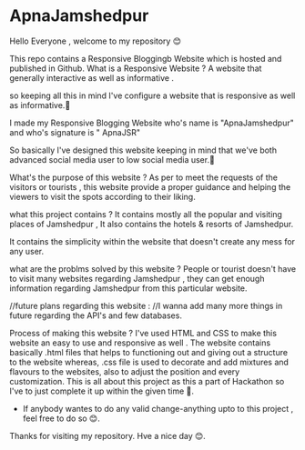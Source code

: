 # ApnaJamshedpur

Hello Everyone , welcome to my repository 😊

This repo contains a Responsive Bloggingb Website which is hosted and published in Github.
What is a Responsive Website ?
A website that generally interactive as well as informative . 
 
so keeping all this in mind I've configure a website that is responsive as well as informative.🙂

I made my Responsive Blogging Website who's name is "ApnaJamshedpur" and who's signature is " ApnaJSR" 

So basically I've designed this website keeping in mind that we've both advanced social media user to low social media user.🙂

What's the purpose of this website ? 
As per to meet the requests of the visitors or tourists , this website provide a proper guidance and helping the viewers to visit the spots according to their liking.

what this project contains ? 
It contains mostly all the popular and visiting places of Jamshedpur , 
It also contains the hotels & resorts of Jamshedpur. 

It contains the simplicity within the website that doesn't create any mess for any user.

what are the problms solved by this website ? 
People or tourist doesn't have to visit many websites regarding Jamshedpur , they can get enough information regarding Jamshedpur from this particular website.

//future plans regarding this website : 
//I wanna add many more things in future regarding the API's and few databases.


Process of making this website ? 
I've used HTML and CSS to make this website an easy to use and responsive as well . 
The website contains basically .html files that helps to functioning out and giving out a structure to the website 
whereas, 
.css file is used to decorate and add mixtures and flavours to the websites, also to adjust the position and every customization.
This is all about this project as this a part of Hackathon so I've to just complete it up within the given time 🙂.



* If anybody wantes to do any valid change-anything upto to this project , feel free to do so 😊.


Thanks for visiting my repository. 
Hve a nice day 😊. 
